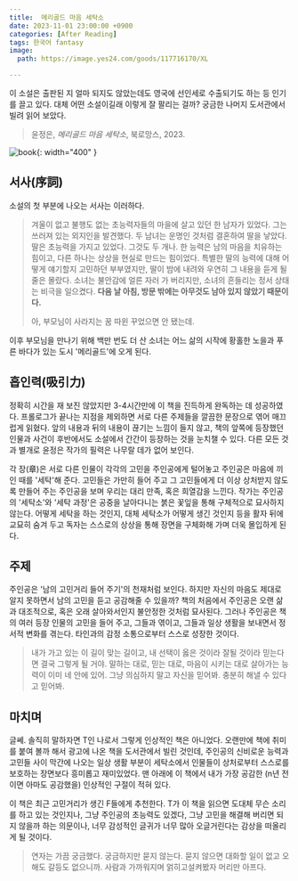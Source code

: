 ```yaml
---
title:  메리골드 마음 세탁소
date: 2023-11-01 23:00:00 +0900
categories: [After Reading]
tags: 한국어 fantasy
image:
  path: https://image.yes24.com/goods/117716170/XL

---
```


이 소설은 출판된 지 얼마 되지도 않았는데도 영국에 선인세로 수출되기도 하는 등 인기를 끌고 있다.
대체 어떤 소설이길래 이렇게 잘 팔리는 걸까? 궁금한 나머지 도서관에서 빌려 읽어 보았다.

> 윤정은, _메리골드 마음 세탁소_, 북로망스, 2023.

![book](https://image.yes24.com/goods/117716170/XL){: width="400" }

## 서사(序詞)
소설의 첫 부분에 나오는 서사는 이러하다.

> 겨울이 없고 불행도 없는 초능력자들의 마을에 살고 있던 한 남자가 있었다.
그는 쓰러져 있는 외지인을 발견했다. 두 남녀는 운명인 것처럼 결혼하여 딸을 낳았다.
딸은 초능력을 가지고 있었다. 그것도 두 개나. 한 능력은 남의 마음을 치유하는 힘이고,
다른 하나는 상상을 현실로 만드는 힘이었다. 특별한 딸의 능력에 대해 어떻게 얘기할지
고민하던 부부였지만, 딸이 밤에 내려와 우연히 그 내용을 듣게 될 줄은 몰랐다.
소녀는 불안감에 얼른 자러 가 버리지만, 소녀의 흔들리는 정서 상태는 비극을 일으켰다.
**다음 날 아침, 방문 밖에는 아무것도 남아 있지 않았기 때문이다.**
>
> 아, 부모님이 사라지는 꿈 따윈 꾸었으면 안 됐는데.

이후 부모님을 만나기 위해 백만 번도 더 산 소녀는 어느 삶의 시작에
황홀한 노을과 푸른 바다가 있는 도시 '메리골드'에 오게 된다.

## 흡인력(吸引力)

정확히 시간을 재 보진 않았지만 3-4시간만에 이 책을 진득하게 완독하는 데 성공하였다.
프롤로그가 끝나는 지점을 제외하면 서로 다른 주제들을 깔끔한 문장으로 엮어 매끄럽게 읽혔다.
앞의 내용과 뒤의 내용이 끊기는 느낌이 들지 않고, 책의 앞쪽에 등장했던 인물과 사건이
후반에서도 소설에서 간간이 등장하는 것을 눈치챌 수 있다.
다른 모든 것과 별개로 윤정은 작가의 필력은 나무랄 데가 없어 보인다.

각 장(章)은 서로 다른 인물이 각각의 고민을 주인공에게 털어놓고 주인공은 마음에 끼인 때를
'세탁'해 준다. 고민들은 가만히 들어 주고 그 고민들에게 더 이상 상처받지 않도록 만들어 주는
주인공을 보며 우리는 대리 만족, 혹은 희열감을 느낀다.
작가는 주인공의 '세탁소'와 '세탁 과정'은 공중을 날아다니는 붉은 꽃잎을 통해
구체적으로 묘사하지 않는다. 어떻게 세탁을 하는 것인지, 대체 세탁소가 어떻게 생긴 것인지 등을
활자 뒤에 교묘히 숨겨 두고 독자는 스스로의 상상을 통해 장면을 구체화해 가며 더욱 몰입하게 된다.

## 주제

주인공은 '남의 고민거리 들어 주기'의 천재처럼 보인다.
하지만 자신의 마음도 제대로 알지 못하면서 남의 고민을 듣고 공감해줄 수 있을까?
책의 처음에서 주인공은 오랜 삶과 대조적으로, 혹은 오래 살아와서인지 불안정한 것처럼 묘사된다.
그러나 주인공은 책의 여러 등장 인물의 고민을 들어 주고, 그들과 엮이고, 그들과 일상 생활을 보내면서
정서적 변화를 겪는다. 타인과의 감정 소통으로부터 스스로 성장한 것이다.

> 내가 가고 있는 이 길이 맞는 길이고, 내 선택이 옳은 것이라 잘될 것이라 믿는다면 결국 그렇게 될 거야.
말하는 대로, 믿는 대로, 마음이 시키는 대로 살아가는 능력이 이미 네 안에 있어.
그냥 의심하지 말고 자신을 믿어봐. 충분히 해낼 수 있다고 믿어봐.

## 마치며

글쎄. 솔직히 말하자면 T인 나로서 그렇게 인상적인 책은 아니었다.
오랜만에 책에 취미를 붙여 볼까 해서 광고에 나온 책을 도서관에서 빌린 것인데,
주인공의 신비로운 능력과 고민들 사이 막간에 나오는 일상 생활 부분이 세탁소에서
인물들이 상처로부터 스스로를 보호하는 장면보다 흥미롭고 재미있었다.
맨 아래에 이 책에서 내가 가장 공감한 (n년 전이면 아마도 공감했을) 인상적인 구절이 적혀 있다.

이 책은 최근 고민거리가 생긴 F들에게 추천한다. T가 이 책을 읽으면
도대체 무슨 소리를 하고 있는 것인지나, 그냥 주인공의 초능력도 있겠다,
그냥 고민을 해결해 버리면 되지 않을까 하는 의문이나, 너무 감성적인 글귀가 너무 많아 오글거린다는 감상을 떠올리게 될 것이다.

> 연자는 가끔 궁금했다. 궁금하지만 묻지 않는다.
묻지 않으면 대화할 일이 없고 오해도 갈등도 없으니까.
사람과 가까워지며 얽히고설켜봤자 머리만 아프다.
